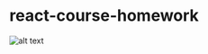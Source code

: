 # react-course-homework
![alt text]([http://url/to/img.png](https://github.com/TunahanTuna/react-course-homework/blob/master/screenshot.png)https://github.com/TunahanTuna/react-course-homework/blob/master/screenshot.png)
